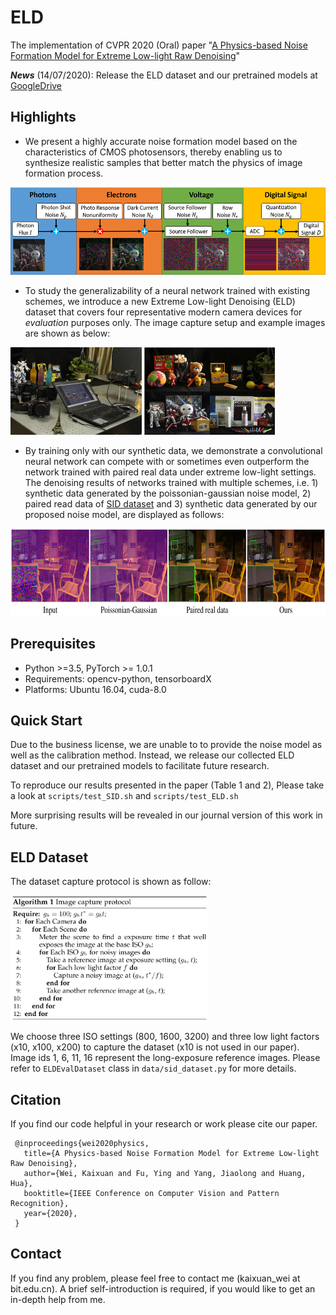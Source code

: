 # ELD

The implementation of CVPR 2020 (Oral) paper "[A Physics-based Noise Formation Model for Extreme Low-light Raw Denoising](https://openaccess.thecvf.com/content_CVPR_2020/papers/Wei_A_Physics-Based_Noise_Formation_Model_for_Extreme_Low-Light_Raw_Denoising_CVPR_2020_paper.pdf)"

***News*** (14/07/2020): Release the ELD dataset and our pretrained models at [GoogleDrive](https://drive.google.com/drive/folders/1CT2Ny9W9ArdSQaHNxC5hGwav9lZHoq)   


## Highlights

* We present a highly accurate noise formation model based on the characteristics of CMOS photosensors, thereby enabling us to synthesize realistic samples that better match the physics of image formation process. 

<img src="imgs/pipeline.png" height="140px"/> 

* To study the generalizability of a neural network trained with existing schemes, we introduce a new Extreme Low-light Denoising (ELD) dataset that covers four representative modern camera devices for *evaluation* purposes only. The image capture setup and example images are shown as below:

<img src="imgs/capture_setup.jpg" height="140px"/> <img src="imgs/example_images.png" height="140px"/> 


* By training only with our synthetic data, we demonstrate a convolutional neural network can compete with or sometimes even outperform the network trained with paired real data under extreme low-light settings. The denoising results of networks trained with multiple schemes, i.e. 1) synthetic data generated by the poissonian-gaussian noise model, 2) paired read data of [SID dataset](https://github.com/cchen156/Learning-to-See-in-the-Dark) and 3) synthetic data generated by our proposed noise model, are displayed as follows:

<img src="imgs/results.png" height="140px"/> 


## Prerequisites
* Python >=3.5, PyTorch >= 1.0.1
* Requirements: opencv-python, tensorboardX
* Platforms: Ubuntu 16.04, cuda-8.0


## Quick Start
Due to the business license, we are unable to to provide the noise model as well as the calibration method. 
Instead, we release our collected ELD dataset and our pretrained models to facilitate future research.

To reproduce our results presented in the paper (Table 1 and 2), Please take a look at ```scripts/test_SID.sh``` and ```scripts/test_ELD.sh``` 

More surprising results will be revealed in our journal version of this work in future.   

## ELD Dataset
The dataset capture protocol is shown as follow:

 <img src="imgs/dataset.png" height="200px"/> 

We choose three ISO settings (800, 1600, 3200) and three low light factors (x10, x100, x200) to capture the dataset (x10 is not used in our paper). Image ids 1, 6, 11, 16 represent the long-exposure reference images. Please refer to ```ELDEvalDataset``` class in ```data/sid_dataset.py``` for more details. 

## Citation

If you find our code helpful in your research or work please cite our paper.

```
 @inproceedings{wei2020physics,
   title={A Physics-based Noise Formation Model for Extreme Low-light Raw Denoising},
   author={Wei, Kaixuan and Fu, Ying and Yang, Jiaolong and Huang, Hua},
   booktitle={IEEE Conference on Computer Vision and Pattern Recognition},
   year={2020},
 }
```

## Contact
If you find any problem, please feel free to contact me (kaixuan_wei at bit.edu.cn).
A brief self-introduction is required, if you would like to get an in-depth help from me. 
